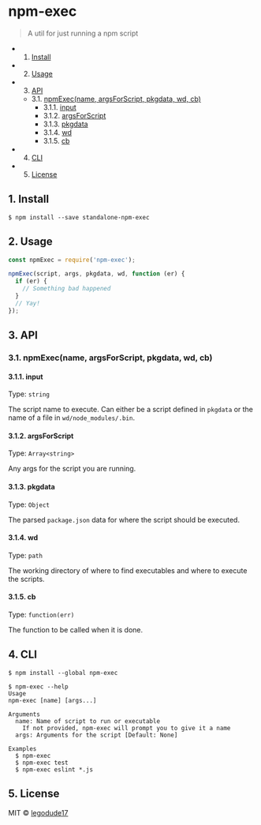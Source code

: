 # npm-exec

> A util for just running a npm script


<!-- vscode-markdown-toc -->
* 1. [Install](#Install)
* 2. [Usage](#Usage)
* 3. [API](#API)
	* 3.1. [npmExec(name, argsForScript, pkgdata, wd, cb)](#npmExecnameargsForScriptpkgdatawdcb)
		* 3.1.1. [input](#input)
		* 3.1.2. [argsForScript](#argsForScript)
		* 3.1.3. [pkgdata](#pkgdata)
		* 3.1.4. [wd](#wd)
		* 3.1.5. [cb](#cb)
* 4. [CLI](#CLI)
* 5. [License](#License)

<!-- /vscode-markdown-toc -->

##  1. <a name='Install'></a>Install

```
$ npm install --save standalone-npm-exec
```


##  2. <a name='Usage'></a>Usage

```js
const npmExec = require('npm-exec');

npmExec(script, args, pkgdata, wd, function (er) {
  if (er) {
    // Something bad happened
  }
  // Yay!
});
```


##  3. <a name='API'></a>API

###  3.1. <a name='npmExecnameargsForScriptpkgdatawdcb'></a>npmExec(name, argsForScript, pkgdata, wd, cb)

####  3.1.1. <a name='input'></a>input

Type: `string`

The script name to execute. Can either be a script defined in `pkgdata` or the name of a file in `wd/node_modules/.bin`.

####  3.1.2. <a name='argsForScript'></a>argsForScript

Type: `Array<string>`

Any args for the script you are running.

####  3.1.3. <a name='pkgdata'></a>pkgdata

Type: `Object`

The parsed `package.json` data for where the script should be executed.

####  3.1.4. <a name='wd'></a>wd

Type: `path`

The working directory of where to find executables and where to execute the scripts.

####  3.1.5. <a name='cb'></a>cb

Type: `function(err)`

The function to be called when it is done.


##  4. <a name='CLI'></a>CLI

```
$ npm install --global npm-exec
```

```
$ npm-exec --help
Usage
npm-exec [name] [args...]

Arguments
  name: Name of script to run or executable
    If not provided, npm-exec will prompt you to give it a name
  args: Arguments for the script [Default: None]

Examples
  $ npm-exec
  $ npm-exec test
  $ npm-exec eslint *.js

```


##  5. <a name='License'></a>License

MIT © [legodude17](https://legodude17.github.io)

